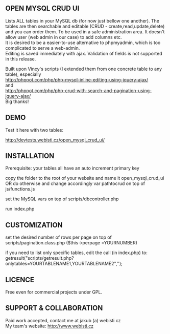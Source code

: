 OPEN MYSQL CRUD UI
------------------

Lists ALL tables in your MySQL db (for now just bellow one another). The tables are then searchable and editable (CRUD - create,read,update,delete) and you can order them. To be used in a safe administration area. It doesn't allow user (web admin in our case) to add columns etc.  
It is desired to be a easier-to-use alternative to phpmyadmin, which is too complicated to serve a web-admin.  
Editing is saved immediately with ajax. Validation of fields is not supported in this release. 

Built upon Vincy's scripts (I extended them from one concrete table to any table), especially  
http://phppot.com/php/php-mysql-inline-editing-using-jquery-ajax/  
and  
http://phppot.com/php/php-crud-with-search-and-pagination-using-jquery-ajax/  
Big thanks!  

DEMO
----
Test it here with two tables:

http://devtests.webisti.cz/open_mysql_crud_ui/

INSTALLATION
------------
Prerequisite: your tables all have an auto increment primary key

copy the folder to the root of your website and name it open_mysql_crud_ui 
OR
do otherwise and change accordingly var pathtocrud on top of js/functions.js

set the MySQL vars on top of scripts/dbcontroller.php  

run index.php

CUSTOMIZATION
-------------
set the desired number of rows per page on top of scripts/pagination.class.php ($this->perpage =YOURNUMBER)  

if you need to list only specific tables, edit the call (in index.php) to: getresult("scripts/getresult.php?onlytables=YOURTABLENAME1,YOURTABLENAME2",'');

LICENCE
-------
Free even for commercial projects under GPL.

SUPPORT & COLLABORATION
-------
Paid work accepted, contact me at jakub (a) webisti cz    
My team's website: http://www.webisti.cz
